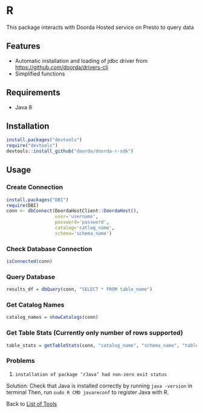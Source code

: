 # R

This package interacts with Doorda Hosted service on Presto to query data 

## Features
- Automatic installation and loading of jdbc driver from https://github.com/doorda/drivers-cli
- Simplified functions

## Requirements
- Java 8

## Installation

```r
install.packages("devtools")
require("devtools")
devtools::install_github("doorda/doorda-r-sdk")
```

## Usage 

### Create Connection

```r
install.packages("DBI")
require(DBI)
conn <- dbConnect(DoordaHostClient::DoordaHost(),
                  user='username',
                  password='password',
                  catalog='catlog_name',
                  schema='schema_name')
```

### Check Database Connection
```r
isConnected(conn)
```

### Query Database

```r
results_df = dbQuery(conn, "SELECT * FROM table_name")
```

### Get Catalog Names

```r
catalog_names = showCatalogs(conn)
```

### Get Table Stats (Currently only number of rows supported)

```r
table_stats = getTableStats(conn, "catalog_name", "schema_name", "table_name")

```

### Problems

1) `installation of package ‘rJava’ had non-zero exit status`

Solution: 
Check that Java is installed correctly by running `java -version` in terminal
Then, run `sudo R CMD javareconf` to register Java with R. 




Back to [List of Tools](README.md#list-of-supported-tools)